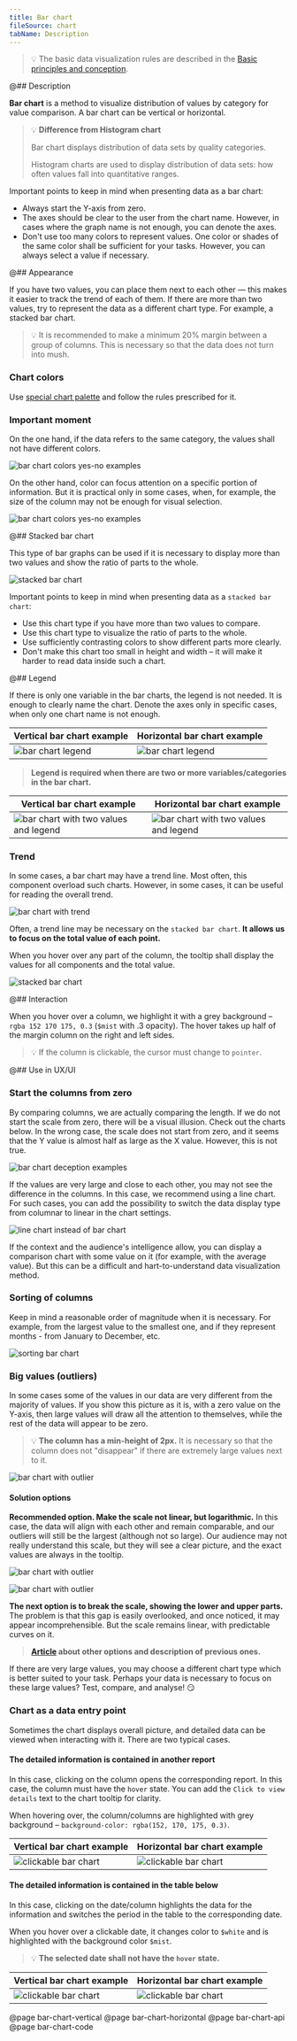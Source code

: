 ```yaml
---
title: Bar chart
fileSource: chart
tabName: Description
---
```


> 💡 The basic data visualization rules are described in the [Basic principles and conception](/data-display/conception/).

@## Description

**Bar chart** is a method to visualize distribution of values by category for value comparison. A bar chart can be vertical or horizontal.

> 💡 **Difference from Histogram chart**
>
> Bar chart displays distribution of data sets by quality categories.
>
> Histogram charts are used to display distribution of data sets: how often values fall into quantitative ranges.

Important points to keep in mind when presenting data as a bar chart:

- Always start the Y-axis from zero.
- The axes should be clear to the user from the chart name. However, in cases where the graph name is not enough, you can denote the axes.
- Don't use too many colors to represent values. One color or shades of the same color shall be sufficient for your tasks. However, you can always select a value if necessary.

@## Appearance

If you have two values, you can place them next to each other — this makes it easier to track the trend of each of them. If there are more than two values, try to represent the data as a different chart type. For example, a stacked bar chart.

> 💡 It is recommended to make a minimum 20% margin between a group of columns. This is necessary so that the data does not turn into mush.

### Chart colors

Use [special chart palette](/style/color/) and follow the rules prescribed for it.

### Important moment

On the one hand, if the data refers to the same category, the values shall not have different colors.

![bar chart colors yes-no examples](static/example-yes-no.png)

On the other hand, color can focus attention on a specific portion of information. But it is practical only in some cases, when, for example, the size of the column may not be enough for visual selection.

![bar chart colors yes-no examples](static/example-4.png)

@## Stacked bar chart

This type of bar graphs can be used if it is necessary to display more than two values and show the ratio of parts to the whole.

![stacked bar chart](static/stacked-bar-chart.png)

Important points to keep in mind when presenting data as a `stacked bar chart`:

- Use this chart type if you have more than two values to compare.
- Use this chart type to visualize the ratio of parts to the whole.
- Use sufficiently contrasting colors to show different parts more clearly.
- Don't make this chart too small in height and width – it will make it harder to read data inside such a chart.

@## Legend

If there is only one variable in the bar charts, the legend is not needed. It is enough to clearly name the chart. Denote the axes only in specific cases, when only one chart name is not enough.

| Vertical bar chart example             | Horizontal bar chart example                    |
| -------------------------------------- | ----------------------------------------------- |
| ![bar chart legend](static/legend.png) | ![bar chart legend](static/hor-bar-example.png) |

> **Legend is required when there are two or more variables/categories in the bar chart.**

| Vertical bar chart example                                      | Horizontal bar chart example                                   |
| --------------------------------------------------------------- | -------------------------------------------------------------- |
| ![bar chart with two values and legend](static/bar-chart-2.png) | ![bar chart with two values and legend](static/hor-legend.png) |

### Trend

In some cases, a bar chart may have a trend line. Most often, this component overload such charts. However, in some cases, it can be useful for reading the overall trend.

![bar chart with trend](static/trend.png)

Often, a trend line may be necessary on the `stacked bar chart`. **It allows us to focus on the total value of each point.**

When you hover over any part of the column, the tooltip shall display the values for all components and the total value.

![stacked bar chart](static/stacked-bar-chart-trend.png)

@## Interaction

When you hover over a column, we highlight it with a grey background – `rgba 152 170 175, 0.3` (`$mist` with .3 opacity). The hover takes up half of the margin column on the right and left sides.

> 💡 If the column is clickable, the cursor must change to `pointer`.

@## Use in UX/UI

### Start the columns from zero

By comparing columns, we are actually comparing the length. If we do not start the scale from zero, there will be a visual illusion. Check out the charts below. In the wrong case, the scale does not start from zero, and it seems that the Y value is almost half as large as the X value. However, this is not true.

![bar chart deception examples](static/deception-yes-no.png)

If the values are very large and close to each other, you may not see the difference in the columns. In this case, we recommend using a line chart. For such cases, you can add the possibility to switch the data display type from columnar to linear in the chart settings.

![line chart instead of bar chart](static/example-2-yes-no.png)

If the context and the audience's intelligence allow, you can display a comparison chart with some value on it (for example, with the average value). But this can be a difficult and hart-to-understand data visualization method.

### Sorting of columns

Keep in mind a reasonable order of magnitude when it is necessary. For example, from the largest value to the smallest one, and if they represent months - from January to December, etc.

![sorting bar chart](static/sort-yes-no.png)

### Big values (outliers)

In some cases some of the values in our data are very different from the majority of values. If you show this picture as it is, with a zero value on the Y-axis, then large values will draw all the attention to themselves, while the rest of the data will appear to be zero.

> 💡 **The column has a min-height of 2px.** It is necessary so that the column does not "disappear" if there are extremely large values next to it.

![bar chart with outlier](static/outlier.png)

#### Solution options

**Recommended option. Make the scale not linear, but logarithmic.** In this case, the data will align with each other and remain comparable, and our outliers will still be the largest (although not so large). Our audience may not really understand this scale, but they will see a clear picture, and the exact values are always in the tooltip.

![bar chart with outlier](static/outlier-1.png)

![bar chart with outlier](static/type.png)

**The next option is to break the scale, showing the lower and upper parts.** The problem is that this gap is easily overlooked, and once noticed, it may appear incomprehensible. But the scale remains linear, with predictable curves on it.

> **[Article](https://tomhopper.me/2010/08/30/graphing-highly-skewed-data/) about other options and description of previous ones.**

If there are very large values, you may choose a different chart type which is better suited to your task. Perhaps your data is necessary to focus on these large values? Test, compare, and analyse! 😏

### Chart as a data entry point

Sometimes the chart displays overall picture, and detailed data can be viewed when interacting with it. There are two typical cases.

#### The detailed information is contained in another report

In this case, clicking on the column opens the corresponding report. In this case, the column must have the `hover` state. You can add the `Click to view details` text to the chart tooltip for clarity.

When hovering over, the column/columns are highlighted with grey background – `background-color: rgba(152, 170, 175, 0.3)`.

| Vertical bar chart example                     | Horizontal bar chart example                   |
| ---------------------------------------------- | ---------------------------------------------- |
| ![clickable bar chart](static/interactive.png) | ![clickable bar chart](static/hor-hover-3.png) |

#### The detailed information is contained in the table below

In this case, clicking on the date/column highlights the data for the information and switches the period in the table to the corresponding date.

When you hover over a clickable date, it changes color to `$white` and is highlighted with the background color `$mist`.

> 💡 **The selected date shall not have the `hover` state.**

| Vertical bar chart example                       | Horizontal bar chart example                          |
| ------------------------------------------------ | ----------------------------------------------------- |
| ![clickable bar chart](static/interactive-2.png) | ![clickable bar chart](static/hor-widget-example.png) |

@page bar-chart-vertical
@page bar-chart-horizontal
@page bar-chart-api
@page bar-chart-code
